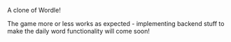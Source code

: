 A clone of Wordle!

The game more or less works as expected - implementing backend stuff to make the daily word functionality will come soon!
